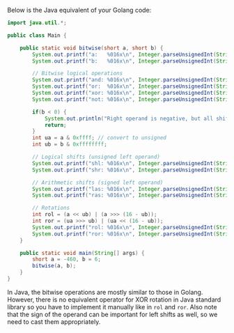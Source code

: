 Below is the Java equivalent of your Golang code:

```java
import java.util.*;

public class Main {

    public static void bitwise(short a, short b) {
        System.out.printf("a:   %016x\n", Integer.parseUnsignedInt(String.format("%04X", (int)a)));
        System.out.printf("b:   %016x\n", Integer.parseUnsignedInt(String.format("%04X", (int)b)));

        // Bitwise logical operations
        System.out.printf("and: %016x\n", Integer.parseUnsignedInt(String.format("%04X", a & b)));
        System.out.printf("or:  %016x\n", Integer.parseUnsignedInt(String.format("%04X", a | b)));
        System.out.printf("xor: %016x\n", Integer.parseUnsignedInt(String.format("%04X", a ^ b)));
        System.out.printf("not: %016x\n", Integer.parseUnsignedInt(String.format("%04X", ~a)));

        if(b < 0) {
            System.out.println("Right operand is negative, but all shifts require an unsigned right operand (shift distance).");
            return;
        }
        int ua = a & 0xffff; // convert to unsigned
        int ub = b & 0xffffffff;

        // Logical shifts (unsigned left operand)
        System.out.printf("shl: %016x\n", Integer.parseUnsignedInt(String.format("%04X", ua << ub)));
        System.out.printf("shr: %016x\n", Integer.parseUnsignedInt(String.format("%04X", ua >> ub)));

        // Arithmetic shifts (signed left operand)
        System.out.printf("las: %016x\n", Integer.parseUnsignedInt(String.format("%04X", a << ub)));
        System.out.printf("ras: %016x\n", Integer.parseUnsignedInt(String.format("%04X", a >> ub)));

        // Rotations
        int rol = (a << ub) | (a >>> (16 - ub));
        int ror = (ua >>> ub) | (ua << (16 - ub));
        System.out.printf("rol: %016x\n", Integer.parseUnsignedInt(String.format("%04X", rol)));
        System.out.printf("ror: %016x\n", Integer.parseUnsignedInt(String.format("%04X", ror)));
    }

    public static void main(String[] args) {
        short a = -460, b = 6;
        bitwise(a, b);
    }
}
```

In Java, the bitwise operations are mostly similar to those in Golang. However, there is no equivalent operator for XOR rotation in Java standard library so you have to implement it manually like in `rol` and `ror`. Also note that the sign of the operand can be important for left shifts as well, so we need to cast them appropriately.

